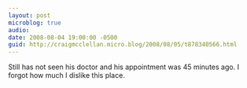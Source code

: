 ```yaml
---
layout: post
microblog: true
audio: 
date: 2008-08-04 19:00:00 -0500
guid: http://craigmcclellan.micro.blog/2008/08/05/t878340566.html
---
```

Still has not seen his doctor and his appointment was 45 minutes ago. I forgot how much I dislike this place.
